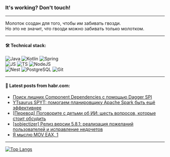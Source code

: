 ### It's working? Don't touch!

---
Молоток создан для того, чтобы им забивать гвозди. <br>
Но это не значит, что гвозди можно забивать только молотком.

---

#### 🛠️ Technical stack:

![Java](https://img.shields.io/badge/Java-informational?logo=Oracle&style=flat&logoColor=white&color=FF4500)
![Kotlin](https://img.shields.io/badge/Kotlin-informational?logo=Kotlin&style=flat&logoColor=white&color=774D97)
![Spring](https://img.shields.io/badge/SpringBoot-informational?logo=SpringBoot&style=flat&logoColor=white&color=6DB33F) <br>
![JS](https://img.shields.io/badge/JS-informational?logo=javaScript&style=flat&logoColor=black&color=F7Df1E)
![TS](https://img.shields.io/badge/TypeScript-informational?logo=typeScript&style=flat&logoColor=black&color=0667A8)
![NodeJS](https://img.shields.io/badge/NodeJS-informational?logo=node.js&style=flat&logoColor=white&color=70A760) <br>
![Nest](https://img.shields.io/badge/NestJS-informational?logo=NestJS&style=flat&logoColor=white&color=E0234E)
![PostgreSQL](https://img.shields.io/badge/PostgreSQL-informational?logo=PostgreSQL&style=flat&logoColor=white&color=DAA520)
![Git](https://img.shields.io/badge/Git-informational?logo=git&style=flat&logoColor=white&color=778899)

___

#### 💬 Latest posts from habr.com:

<!-- BLOG-POST-LIST:START -->
- [Поиск лишних Component Dependencies с помощью Dagger SPI](https://habr.com/ru/companies/cian/articles/768414/?utm_source=habrahabr&utm_medium=rss&utm_campaign=768414)
- [YTsaurus SPYT: помогаем планировщику Apache Spark быть ещё эффективнее](https://habr.com/ru/companies/oleg-bunin/articles/768284/?utm_source=habrahabr&utm_medium=rss&utm_campaign=768284)
- [[Перевод] Поговорите с детьми об ИИ: шесть вопросов, которые стоит обсудить](https://habr.com/ru/companies/vk/articles/768486/?utm_source=habrahabr&utm_medium=rss&utm_campaign=768486)
- [[sobjectizer] Релиз версии 5.8.1: реализация пожеланий пользователей и исправление недочетов](https://habr.com/ru/articles/768438/?utm_source=habrahabr&utm_medium=rss&utm_campaign=768438)
- [Я мыслю MOV EAX, 1](https://habr.com/ru/articles/721420/?utm_source=habrahabr&utm_medium=rss&utm_campaign=721420)
<!-- BLOG-POST-LIST:END -->

---
[![Top Langs](https://github-readme-stats-git-master-advtsetting-gmailcom.vercel.app/api/top-langs/?username=zloylis&langs_count=10&hide_title=false&title_color=e6edf3&size_weight=0.5&count_weight=0.5&layout=compact&hide_border=true&theme=dracula)](https://github.com/zloylis)

<!-- ![GitHub stats](https://github-readme-stats-git-master-advtsetting-gmailcom.vercel.app/api?username=zloylis&show_icons=true&hide_border=true&theme=dracula&hide_title=true&include_all_commits=true&count_private=true&hide=contribs&hide_rank=true) -->
